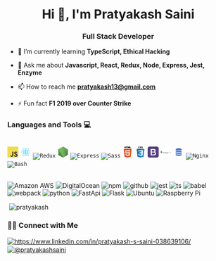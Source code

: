<h1 align="center">Hi 👋, I'm Pratyakash Saini</h1>
<h3 align="center">Full Stack Developer</h3>

- 🌱 I’m currently learning **TypeScript, Ethical Hacking**

- 💬 Ask me about **Javascript, React, Redux, Node, Express, Jest, Enzyme**

- 📫 How to reach me **pratyakash13@gmail.com**

- ⚡ Fun fact **F1 2019 over Counter Strike**

### Languages and Tools :computer:

<br/>
<code><img alt="Javascript" height="25" src="https://raw.githubusercontent.com/github/explore/80688e429a7d4ef2fca1e82350fe8e3517d3494d/topics/javascript/javascript.png"></code>
<code><img alt="React" height="25" src="https://raw.githubusercontent.com/github/explore/80688e429a7d4ef2fca1e82350fe8e3517d3494d/topics/react/react.png"></code>
<code><img alt="Redux" height="25" src="https://raw.githubusercontent.com/reduxjs/redux/master/logo/logo.png"></code>
<code><img alt="Node" height="25" src="https://raw.githubusercontent.com/github/explore/80688e429a7d4ef2fca1e82350fe8e3517d3494d/topics/nodejs/nodejs.png"></code>
<code><img alt="Express" height="25" src="https://cdn.jsdelivr.net/gh/devicons/devicon/icons/express/express-original.svg" /></code>
<code><img alt="Sass" height="25" src="https://cdn.jsdelivr.net/gh/devicons/devicon/icons/sass/sass-original.svg" /></code>
<code><img alt="HTML" height="25" src="https://raw.githubusercontent.com/github/explore/80688e429a7d4ef2fca1e82350fe8e3517d3494d/topics/html/html.png"></code>
<code><img alt="CSS" height="25" src="https://raw.githubusercontent.com/github/explore/80688e429a7d4ef2fca1e82350fe8e3517d3494d/topics/css/css.png"></code>
<code><img alt="BootStrap" height="25" src="https://raw.githubusercontent.com/github/explore/80688e429a7d4ef2fca1e82350fe8e3517d3494d/topics/bootstrap/bootstrap.png"></code>
<code><img alt="MongoDB" height="25" src="https://raw.githubusercontent.com/github/explore/80688e429a7d4ef2fca1e82350fe8e3517d3494d/topics/mongodb/mongodb.png"></code>
<code><img alt="SQL" height="25" src="https://raw.githubusercontent.com/github/explore/80688e429a7d4ef2fca1e82350fe8e3517d3494d/topics/sql/sql.png"></code>
<code><img alt="Nginx" height="25" src="https://cdn.jsdelivr.net/gh/devicons/devicon/icons/nginx/nginx-original.svg" /></code>
<code><img alt="Bash" height="25" src="https://cdn.jsdelivr.net/gh/devicons/devicon/icons/bash/bash-original.svg" /></code>
<br/>
<br/>

![Amazon AWS](https://img.shields.io/badge/Amazon%20AWS-232F3E?style=flat-square&logo=amazon-aws)
![DigitalOcean](https://img.shields.io/badge/-Digital%20Ocean-darkblue?style=flat-square&logo=digitalocean)
![npm](https://img.shields.io/badge/-npm-E10098?style=flat&logo=npm&color=323330&logoColor=white)
![github](https://img.shields.io/badge/-github-E10098?style=flat&logo=github&color=gray&logoColor=black)
![jest](https://img.shields.io/badge/-jest-E10098?style=flat&logo=jest)
![ts](https://img.shields.io/badge/-typeScript-007ACC?style=flat&logo=typescript&color=blue&logoColor=white)
![babel](https://img.shields.io/badge/-babel-E10098?style=flat&logo=babel&color=323330)
![webpack](https://img.shields.io/badge/-webpack-E10098?style=flat&logo=webpack&color=2b3a42&logoColor=white)
![python](https://img.shields.io/badge/-python-E10098?style=flat&logo=python&color=2d618c&logoColor=white)
![FastApi](https://img.shields.io/badge/-fastapi-E10098?style=flat&logo=fastapi&color=009485&logoColor=white)
![Flask](https://img.shields.io/badge/-flask-E10098?style=flat&logo=flask&color=green&logoColor=white)
![Ubuntu](https://img.shields.io/badge/-ubuntu-E10098?style=flat&logo=ubuntu&color=e95420&logoColor=white)
![Raspberry Pi](https://img.shields.io/badge/-Raspberry%20Pi-C51A4A?style=flat&logo=Raspberry-Pi)

<p>&nbsp;<img align="center" src="https://github-readme-stats.vercel.app/api?username=pratyakash&show_icons=true" alt="pratyakash" /></p>

<h3> 🤝🏻 Connect with Me </h3>
<p>
<a href="https://www.linkedin.com/in/pratyakash-s-saini-038639106/" target="blank"><img align="center" src="https://cdn.jsdelivr.net/npm/simple-icons@3.0.1/icons/linkedin.svg" alt="https://www.linkedin.com/in/pratyakash-s-saini-038639106/" height="30" width="30" /></a>
 <a href="https://pratyakashsaini.medium.com/" target="blank"><img align="center" src="https://cdn.jsdelivr.net/npm/simple-icons@3.0.1/icons/medium.svg" alt="@pratyakashsaini" height="30" width="30" /></a>
</p>
